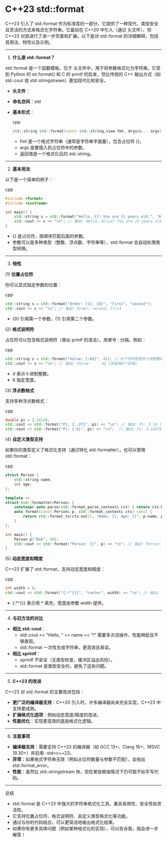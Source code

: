# C++23  std::format

C++23 引入了 std::format 作为标准库的一部分，它提供了一种现代、类型安全且灵活的方式来格式化字符串。它最初在 C++20 中引入（通过 <format> 头文件），但 C++23 对其进行了进一步完善和扩展。以下是对 std::format 的详细解释，包括其用法、特性以及示例。

------

1. **什么是 std::format？**

std::format 是一个函数模板，位于 <format> 头文件中，用于将参数格式化为字符串。它受到 Python 的 str.format() 和 C 的 printf 的启发，但比传统的 C++ 输出方式（如 std::cout 或 std::stringstream）更加现代化和安全。

- **头文件**：<format>

- **命名空间**：std

- **基本形式**：

  cpp

  ```cpp
  std::string std::format(const std::string_view fmt, Args&&... args);
  ```

  - fmt 是一个格式字符串（通常是字符串字面量），包含占位符 {}。
  - args 是要插入到占位符中的参数。
  - 返回值是一个格式化后的 std::string。

------

2. **基本用法**

以下是一个简单的例子：

cpp

```cpp
#include <format>
#include <iostream>

int main() {
    std::string s = std::format("Hello, {}! You are {} years old.", "Alice", 25);
    std::cout << s << "\n"; // 输出: Hello, Alice! You are 25 years old.
}
```

- {} 是占位符，按顺序匹配后面的参数。
- 参数可以是多种类型（整数、浮点数、字符串等），std::format 会自动处理类型转换。

------

3. **特性**

(1) **位置占位符**

你可以显式指定参数的位置：

cpp

```cpp
std::string s = std::format("Order: {1}, {0}", "first", "second");
std::cout << s << "\n"; // 输出: Order: second, first
```

- {0} 引用第一个参数，{1} 引用第二个参数。

(2) **格式说明符**

占位符可以包含格式说明符（类似 printf 的语法），用冒号 : 分隔。例如：

cpp

```cpp
std::string s = std::format("Value: {:6d}", 42); // 6个字符宽度的十进制整数
std::cout << s << "\n"; // 输出: Value:     42 (前面有4个空格)
```

- d 表示十进制整数。
- 6 指定宽度。

(3) **浮点数格式**

支持多种浮点数格式：

cpp

```cpp
double pi = 3.14159;
std::cout << std::format("Pi: {:.2f}", pi) << "\n"; // 输出: Pi: 3.14 (2位小数)
std::cout << std::format("Pi: {:e}", pi) << "\n";  // 输出: Pi: 3.141590e+00 (科学计数法)
```

(4) **自定义类型支持**

如果你的类型定义了格式化支持（通过特化 std::formatter），也可以使用 std::format：

cpp

```cpp
struct Person {
    std::string name;
    int age;
};

template <>
struct std::formatter<Person> {
    constexpr auto parse(std::format_parse_context& ctx) { return ctx.begin(); }
    auto format(const Person& p, std::format_context& ctx) const {
        return std::format_to(ctx.out(), "Name: {}, Age: {}", p.name, p.age);
    }
};

int main() {
    Person p{"Bob", 30};
    std::cout << std::format("Person: {}", p) << "\n"; // 输出: Person: Name: Bob, Age: 30
}
```

(5) **动态宽度和精度**

C++23 扩展了 std::format，支持动态宽度和精度：

cpp

```cpp
int width = 8;
std::cout << std::format("{:*^{}}", "center", width) << "\n"; // 输出: **center** (居中，宽度8)
```

- {:*^{}} 表示用 * 填充，宽度由参数 width 提供。

------

4. **与旧方法的对比**

- **相比 std::cout**：
  - std::cout << "Hello, " << name << "!" 需要多次流操作，性能稍低且不够直观。
  - std::format 一次性生成字符串，更高效且易读。
- **相比 sprintf**：
  - sprintf 不安全（无类型检查，缓冲区溢出风险）。
  - std::format 是类型安全的，避免了这些问题。

------

5. **C++23 的改进**

C++23 对 std::format 的主要改进包括：

- **更广泛的编译器支持**：C++20 引入时，许多编译器尚未完全实现，C++23 中支持更成熟。
- **扩展格式化选项**：例如动态宽度/精度的改进。
- **性能优化**：实现更高效的底层格式化逻辑。

------

6. **注意事项**

- **编译器支持**：需要支持 C++23 的编译器（如 GCC 13+、Clang 16+、MSVC 19.30+）并启用 -std=c++23。
- **异常**：如果格式字符串无效（例如占位符数量与参数不匹配），会抛出 std::format_error。
- **性能**：虽然比 std::stringstream 快，但在某些极端情况下仍可能不如手写代码。

------

总结

- std::format 是 C++23 中强大的字符串格式化工具，兼具易用性、安全性和灵活性。
- 它支持位置占位符、格式说明符、自定义类型格式化等功能。
- 通过与你的代码结合，可以更简洁地输出格式化结果。
- 如果你有更多具体问题（例如某种格式化的实现），可以告诉我，我会进一步解答！
